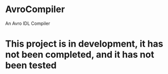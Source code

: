 # AvroCompiler
An Avro IDL Compiler 

# This project is in development, it has not been completed, and it has not been tested
